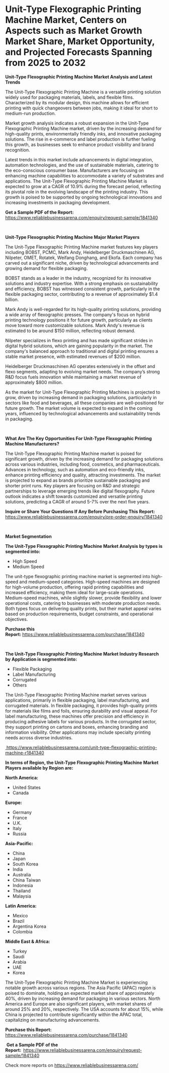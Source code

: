 <p><h1>Unit-Type Flexographic Printing Machine Market, Centers on Aspects such as Market Growth Market Share, Market Opportunity, and Projected Forecasts Spanning from 2025 to 2032</h1></p><p><strong>Unit-Type Flexographic Printing Machine Market Analysis and Latest Trends</strong></p>
<p><p>The Unit-Type Flexographic Printing Machine is a versatile printing solution widely used for packaging materials, labels, and flexible films. Characterized by its modular design, this machine allows for efficient printing with quick changeovers between jobs, making it ideal for short to medium-run production. </p><p>Market growth analysis indicates a robust expansion in the Unit-Type Flexographic Printing Machine market, driven by the increasing demand for high-quality prints, environmentally friendly inks, and innovative packaging solutions. The rise in e-commerce and label production is further fueling this growth, as businesses seek to enhance product visibility and brand recognition. </p><p>Latest trends in this market include advancements in digital integration, automation technologies, and the use of sustainable materials, catering to the eco-conscious consumer base. Manufacturers are focusing on enhancing machine capabilities to accommodate a variety of substrates and applications. The Unit-Type Flexographic Printing Machine Market is expected to grow at a CAGR of 10.9% during the forecast period, reflecting its pivotal role in the evolving landscape of the printing industry. This growth is poised to be supported by ongoing technological innovations and increasing investments in packaging development.</p></p>
<p><strong>Get a Sample PDF of the Report:&nbsp;</strong> <a href="https://www.reliablebusinessarena.com/enquiry/request-sample/1841340?utm_campaign=2886&utm_medium=2&utm_source=Github&utm_content=ia&utm_term=28022025&utm_id=unit-type-flexographic-printing-machine">https://www.reliablebusinessarena.com/enquiry/request-sample/1841340</a></p>
<p>&nbsp;</p>
<p><strong>Unit-Type Flexographic Printing Machine Major Market Players</strong></p>
<p><p>The Unit-Type Flexographic Printing Machine market features key players including BOBST, PCMC, Mark Andy, Heidelberger Druckmaschinen AG, Nilpeter, OMET, Rotatek, Weifang Donghang, and Ekofa. Each company has carved out a significant niche, driven by technological advancements and growing demand for flexible packaging.</p><p>BOBST stands as a leader in the industry, recognized for its innovative solutions and industry expertise. With a strong emphasis on sustainability and efficiency, BOBST has witnessed consistent growth, particularly in the flexible packaging sector, contributing to a revenue of approximately $1.4 billion.</p><p>Mark Andy is well-regarded for its high-quality printing solutions, providing a wide array of flexographic presses. The company's focus on hybrid printing technology positions it for future growth, particularly as clients move toward more customizable solutions. Mark Andy's revenue is estimated to be around $150 million, reflecting robust demand.</p><p>Nilpeter specializes in flexo printing and has made significant strides in digital hybrid solutions, which are gaining popularity in the market. The company's balanced approach to traditional and digital printing ensures a stable market presence, with estimated revenues of $200 million.</p><p>Heidelberger Druckmaschinen AG operates extensively in the offset and flexo segments, adapting to evolving market needs. The company’s strong R&D focus fuels innovation while maintaining a market revenue of approximately $800 million.</p><p>As the market for Unit-Type Flexographic Printing Machines is projected to grow, driven by increasing demand in packaging solutions, particularly in sectors like food and beverages, all these companies are well-positioned for future growth. The market volume is expected to expand in the coming years, influenced by technological advancements and sustainability trends in packaging.</p></p>
<p>&nbsp;</p>
<p><strong>What Are The Key Opportunities For Unit-Type Flexographic Printing Machine Manufacturers?</strong></p>
<p><p>The Unit-Type Flexographic Printing Machine market is poised for significant growth, driven by the increasing demand for packaging solutions across various industries, including food, cosmetics, and pharmaceuticals. Advances in technology, such as automation and eco-friendly inks, enhance printing efficiency and quality, attracting investments. The market is projected to expand as brands prioritize sustainable packaging and shorter print runs. Key players are focusing on R&D and strategic partnerships to leverage emerging trends like digital flexography. Future outlook indicates a shift towards customized and versatile printing solutions, predicting a CAGR of around 5-7% over the next five years.</p></p>
<p><strong>Inquire or Share Your Questions If Any Before Purchasing This Report:</strong> <a href="https://www.reliablebusinessarena.com/enquiry/pre-order-enquiry/1841340?utm_campaign=2886&utm_medium=2&utm_source=Github&utm_content=ia&utm_term=28022025&utm_id=unit-type-flexographic-printing-machine">https://www.reliablebusinessarena.com/enquiry/pre-order-enquiry/1841340</a></p>
<p>&nbsp;</p>
<p><strong>Market Segmentation</strong></p>
<p><strong>The Unit-Type Flexographic Printing Machine Market Analysis by types is segmented into:</strong></p>
<p><ul><li>High Speed</li><li>Medium Speed</li></ul></p>
<p><p>The unit-type flexographic printing machine market is segmented into high-speed and medium-speed categories. High-speed machines are designed for high-volume production, offering rapid printing capabilities and increased efficiency, making them ideal for large-scale operations. Medium-speed machines, while slightly slower, provide flexibility and lower operational costs, catering to businesses with moderate production needs. Both types focus on delivering quality prints, but their market appeal varies based on production requirements, budget constraints, and operational objectives.</p></p>
<p><strong>Purchase this Report:&nbsp;</strong><a href="https://www.reliablebusinessarena.com/purchase/1841340?utm_campaign=2886&utm_medium=2&utm_source=Github&utm_content=ia&utm_term=28022025&utm_id=unit-type-flexographic-printing-machine">https://www.reliablebusinessarena.com/purchase/1841340</a></p>
<p>&nbsp;</p>
<p><strong>The Unit-Type Flexographic Printing Machine Market Industry Research by Application is segmented into:</strong></p>
<p><ul><li>Flexible Packaging</li><li>Label Manufacturing</li><li>Corrugated</li><li>Others</li></ul></p>
<p><p>The Unit-Type Flexographic Printing Machine market serves various applications, primarily in flexible packaging, label manufacturing, and corrugated materials. In flexible packaging, it provides high-quality prints for materials like films and foils, ensuring durability and visual appeal. For label manufacturing, these machines offer precision and efficiency in producing adhesive labels for various products. In the corrugated sector, they support printing on cartons and boxes, enhancing branding and information visibility. Other applications may include specialty printing needs across diverse industries.</p></p>
<p><a href="https://www.reliablebusinessarena.com/unit-type-flexographic-printing-machine-r1841340?utm_campaign=2886&utm_medium=2&utm_source=Github&utm_content=ia&utm_term=28022025&utm_id=unit-type-flexographic-printing-machine">&nbsp;https://www.reliablebusinessarena.com/unit-type-flexographic-printing-machine-r1841340</a></p>
<p><strong>In terms of Region, the Unit-Type Flexographic Printing Machine Market Players available by Region are:</strong></p>
<p>
    <p> <strong> North America: </strong>
        <ul>
            <li>United States</li>
            <li>Canada</li>
        </ul>
        </p> 
    <p> <strong> Europe: </strong>
        <ul>
            <li>Germany</li>
            <li>France</li>
            <li>U.K.</li>
            <li>Italy</li>
            <li>Russia</li>
        </ul>
        </p> 
    <p> <strong> Asia-Pacific: </strong>
        <ul>
            <li>China</li>
            <li>Japan</li>
            <li>South Korea</li>
            <li>India</li>
            <li>Australia</li>
            <li>China Taiwan</li>
            <li>Indonesia</li>
            <li>Thailand</li>
            <li>Malaysia</li>
        </ul>
        </p> 
    <p> <strong> Latin America: </strong>
        <ul>
            <li>Mexico</li>
            <li>Brazil</li>
            <li>Argentina Korea</li>
            <li>Colombia</li>
        </ul>
        </p> 
    <p> <strong> Middle East & Africa: </strong>
        <ul>
            <li>Turkey</li>
            <li>Saudi</li>
            <li>Arabia</li>
            <li>UAE</li>
            <li>Korea</li>
        </ul>
    </p>
    </p>
<p><p>The Unit-Type Flexographic Printing Machine Market is experiencing notable growth across various regions. The Asia Pacific (APAC) region is poised to dominate, holding an expected market share of approximately 40%, driven by increasing demand for packaging in various sectors. North America and Europe are also significant players, with market shares of around 25% and 20%, respectively. The USA accounts for about 15%, while China is projected to contribute significantly within the APAC total, capitalizing on manufacturing advancements.</p></p>
<p><strong>Purchase this Report: </strong><a href="https://www.reliablebusinessarena.com/purchase/1841340?utm_campaign=2886&utm_medium=2&utm_source=Github&utm_content=ia&utm_term=28022025&utm_id=unit-type-flexographic-printing-machine">https://www.reliablebusinessarena.com/purchase/1841340</a></p>
<p>&nbsp;<strong>Get a Sample PDF of the Report:&nbsp;&nbsp;</strong><a href="https://www.reliablebusinessarena.com/enquiry/request-sample/1841340?utm_campaign=2886&utm_medium=2&utm_source=Github&utm_content=ia&utm_term=28022025&utm_id=unit-type-flexographic-printing-machine">https://www.reliablebusinessarena.com/enquiry/request-sample/1841340</a></p>
<p><strong></strong></p>
<p>Check more reports on <a href="https://www.reliablebusinessarena.com/?utm_campaign=2886&utm_medium=2&utm_source=Github&utm_content=ia&utm_term=28022025&utm_id=unit-type-flexographic-printing-machine">https://www.reliablebusinessarena.com/</a></p>